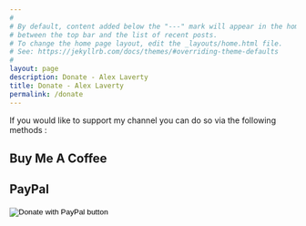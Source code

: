 ```yaml
---
#
# By default, content added below the "---" mark will appear in the home page
# between the top bar and the list of recent posts.
# To change the home page layout, edit the _layouts/home.html file.
# See: https://jekyllrb.com/docs/themes/#overriding-theme-defaults
#
layout: page
description: Donate - Alex Laverty
title: Donate - Alex Laverty
permalink: /donate
---
```


If you would like to support my channel you can do so via the following methods :

<h2>Buy Me A Coffee</h2>

<script type="text/javascript" src="https://cdnjs.buymeacoffee.com/1.0.0/button.prod.min.js" data-name="bmc-button" data-slug="alexlaverty" data-color="#FFDD00" data-emoji=""  data-font="Cookie" data-text="Buy me a coffee" data-outline-color="#000000" data-font-color="#000000" data-coffee-color="#ffffff" ></script>

<h2>PayPal</h2>

<form action="https://www.paypal.com/donate" method="post" target="_top">
<input type="hidden" name="hosted_button_id" value="2P3MERJN4JBGA" />
<input type="image" src="https://www.paypalobjects.com/en_AU/i/btn/btn_donate_LG.gif" border="0" name="submit" title="PayPal - The safer, easier way to pay online!" alt="Donate with PayPal button" />
<img alt="" border="0" src="https://www.paypal.com/en_AU/i/scr/pixel.gif" width="1" height="1" />
</form>


